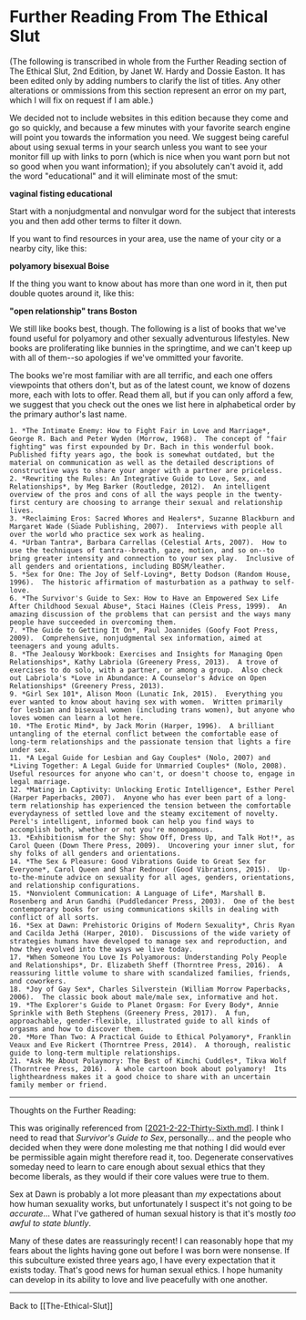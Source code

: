# Further Reading From The Ethical Slut

(The following is transcribed in whole from the Further Reading section of The Ethical Slut, 2nd Edition, by Janet W. Hardy and Dossie Easton.  It has been edited only by adding numbers to clarify the list of titles.  Any other alterations or ommissions from this section represent an error on my part, which I will fix on request if I am able.)

We decided not to include websites in this edition because they come and go so quickly, and because a few minutes with your favorite search engine will point you towards the information you need.  We suggest being careful about using sexual terms in your search unless you want to see your monitor fill up with links to porn (which is nice when you want porn but not so good when you want information); if you absolutely can't avoid it, add the word "educational" and it will eliminate most of the smut:

**vaginal fisting educational**

Start with a nonjudgmental and nonvulgar word for the subject that interests you and then add other terms to filter it down.

If you want to find resources in your area, use the name of your city or a nearby city, like this:

**polyamory bisexual Boise**

If the thing you want to know about has more than one word in it, then put double quotes around it, like this:

**"open relationship" trans Boston**

We still like books best, though.  The following is a list of books that we've found useful for polyamory and other sexually adventurous lifestyles.  New books are proliferating like bunnies in the springtime, and we can't keep up with all of them--so apologies if we've ommitted your favorite.

The books we're most familiar with are all terrific, and each one offers viewpoints that others don't, but as of the latest count, we know of dozens more, each with lots to offer.  Read them all, but if you can only afford a few, we suggest that you check out the ones we list here in alphabetical order by the primary author's last name.

    1. *The Intimate Enemy: How to Fight Fair in Love and Marriage*, George R. Bach and Peter Wyden (Morrow, 1968).  The concept of "fair fighting" was first expounded by Dr. Bach in this wonderful book.  Published fifty years ago, the book is somewhat outdated, but the material on communication as well as the detailed descriptions of constructive ways to share your anger with a partner are priceless.
    2. *Rewriting the Rules: An Integrative Guide to Love, Sex, and Relationships*, by Meg Barker (Routledge, 2012).  An intelligent overview of the pros and cons of all the ways people in the twenty-first century are choosing to arrange their sexual and relationship lives.
    3. *Reclaiming Eros: Sacred Whores and Healers*, Suzanne Blackburn and Margaret Wade (Sūade Publishing, 2007).  Interviews with people all over the world who practice sex work as healing.
    4. *Urban Tantra*, Barbara Carrellas (Celestial Arts, 2007).  How to use the techniques of tantra--breath, gaze, motion, and so on--to bring greater intensity and connection to your sex play.  Inclusive of all genders and orientations, including BDSM/leather.
    5. *Sex for One: The Joy of Self-Loving*, Betty Dodson (Random House, 1996).  The historic affirmation of masturbation as a pathway to self-love.
    6. *The Survivor's Guide to Sex: How to Have an Empowered Sex Life After Childhood Sexual Abuse*, Staci Haines (Cleis Press, 1999).  An amazing discussion of the problems that can persist and the ways many people have succeeded in overcoming them.
    7. *The Guide to Getting It On*, Paul Joannides (Goofy Foot Press, 2009).  Comprehensive, nonjudgmental sex information, aimed at teenagers and young adults.
    8. *The Jealousy Workbook: Exercises and Insights for Managing Open Relationships*, Kathy Labriola (Greenery Press, 2013).  A trove of exercises to do solo, with a partner, or among a group.  Also check out Labriola's *Love in Abundance: A Counselor's Advice on Open Relationships* (Greenery Press, 2013).
    9. *Girl Sex 101*, Alison Moon (Lunatic Ink, 2015).  Everything you ever wanted to know about having sex with women.  Written primarily for lesbian and bisexual women (including trans women), but anyone who loves women can learn a lot here.
    10. *The Erotic Mind*, by Jack Morin (Harper, 1996).  A brilliant untangling of the eternal conflict between the comfortable ease of long-term relationships and the passionate tension that lights a fire under sex.
    11. *A Legal Guide for Lesbian and Gay Couples* (Nolo, 2007) and *Living Together: A Legal Guide for Unmarried Couples* (Nolo, 2008).  Useful resources for anyone who can't, or doesn't choose to, engage in legal marriage.
    12. *Mating in Captivity: Unlocking Erotic Intelligence*, Esther Perel (Harper Paperbacks, 2007).  Anyone who has ever been part of a long-term relationship has experienced the tension between the comfortable everydayness of settled love and the steamy excitement of novelty.  Perel's intelligent, informed book can help you find ways to accomplish both, whether or not you're monogamous.
    13. *Exhibitionism for the Shy: Show Off, Dress Up, and Talk Hot!*, as Carol Queen (Down There Press, 2009).  Uncovering your inner slut, for shy folks of all genders and orientations.
    14. *The Sex & Pleasure: Good Vibrations Guide to Great Sex for Everyone*, Carol Queen and Shar Rednour (Good Vibrations, 2015).  Up-to-the-minute advice on sexuality for all ages, genders, orientations, and relationship configurations.
    15. *Nonviolent Communication: A Language of Life*, Marshall B. Rosenberg and Arun Gandhi (Puddledancer Press, 2003).  One of the best contemporary books for using communications skills in dealing with conflict of all sorts.
    16. *Sex at Dawn: Prehistoric Origins of Modern Sexuality*, Chris Ryan and Cacilda Jethá (Harper, 2010).  Discussions of the wide variety of strategies humans have developed to manage sex and reproduction, and how they evolved into the ways we live today.
    17. *When Someone You Love Is Polyamorous: Understanding Poly People and Relationships*, Dr. Elizabeth Sheff (Thorntree Press, 2016).  A reassuring little volume to share with scandalized families, friends, and coworkers.
    18. *Joy of Gay Sex*, Charles Silverstein (William Morrow Paperbacks, 2006).  The classic book about male/male sex, informative and hot.
    19. *The Explorer's Guide to Planet Orgasm: For Every Body*, Annie Sprinkle with Beth Stephens (Greenery Press, 2017).  A fun, approachable, gender-flexible, illustrated guide to all kinds of orgasms and how to discover them.
    20. *More Than Two: A Practical Guide to Ethical Polyamory*, Franklin Veaux and Eve Rickert (Thorntree Press, 2014).  A thorough, realistic guide to long-term multiple relationships.
    21. *Ask Me About Polaymory: The Best of Kimchi Cuddles*, Tikva Wolf (Thorntree Press, 2016).  A whole cartoon book about polyamory!  Its lightheardness makes it a good choice to share with an uncertain family member or friend.
    

---
Thoughts on the Further Reading:

This was originally referenced from [[2021-2-22-Thirty-Sixth.md]].  I think I need to read that *Survivor's Guide to Sex*, personally... and the people who decided when they were done molesting me that nothing I did would ever be permissible again might therefore read it, too.  Degenerate conservatives someday need to learn to care enough about sexual ethics that they become liberals, as they would if their core values were true to them.

Sex at Dawn is probably a lot more pleasant than *my* expectations about how human sexuality works, but unfortunately I suspect it's not going to be *accurate*...  What I've gathered of human sexual history is that it's mostly *too awful to state bluntly*.

Many of these dates are reassuringly recent!  I can reasonably hope that my fears about the lights having gone out before I was born were nonsense.  If this subculture existed three years ago, I have every expectation that it exists today.  That's good news for human sexual ethics.  I hope humanity can develop in its ability to love and live peacefully with one another.

---
Back to [[The-Ethical-Slut]]

[//begin]: # "Autogenerated link references for markdown compatibility"
[2021-2-22-Thirty-Sixth.md]: 2021-2-22-Thirty-Sixth.md "2021-2-22-Thirty-Sixth"
[//end]: # "Autogenerated link references"